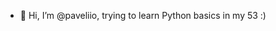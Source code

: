 - 👋 Hi, I’m @paveliio, trying to learn Python basics in my 53 :)

<!---
paveliio/paveliio is a ✨ special ✨ repository because its `README.md` (this file) appears on your GitHub profile.
You can click the Preview link to take a look at your changes.
--->
